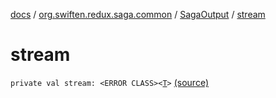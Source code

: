 [docs](../../index.md) / [org.swiften.redux.saga.common](../index.md) / [SagaOutput](index.md) / [stream](./stream.md)

# stream

`private val stream: <ERROR CLASS><`[`T`](index.md#T)`>` [(source)](https://github.com/protoman92/KotlinRedux/tree/master/common\common-saga\src\main\kotlin/org/swiften/redux/saga/common/SagaOutput.kt#L71)